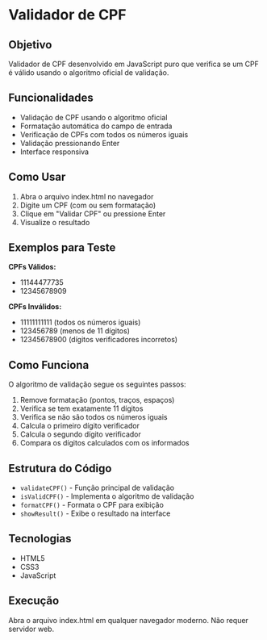 # Validador de CPF

## Objetivo

Validador de CPF desenvolvido em JavaScript puro que verifica se um CPF é válido usando o algoritmo oficial de validação.

## Funcionalidades

- Validação de CPF usando o algoritmo oficial
- Formatação automática do campo de entrada
- Verificação de CPFs com todos os números iguais
- Validação pressionando Enter
- Interface responsiva

## Como Usar

1. Abra o arquivo index.html no navegador
2. Digite um CPF (com ou sem formatação)
3. Clique em "Validar CPF" ou pressione Enter
4. Visualize o resultado

## Exemplos para Teste

**CPFs Válidos:**
- 11144477735
- 12345678909

**CPFs Inválidos:**
- 11111111111 (todos os números iguais)
- 123456789 (menos de 11 dígitos)
- 12345678900 (dígitos verificadores incorretos)

## Como Funciona

O algoritmo de validação segue os seguintes passos:

1. Remove formatação (pontos, traços, espaços)
2. Verifica se tem exatamente 11 dígitos
3. Verifica se não são todos os números iguais
4. Calcula o primeiro dígito verificador
5. Calcula o segundo dígito verificador
6. Compara os dígitos calculados com os informados

## Estrutura do Código

- `validateCPF()` - Função principal de validação
- `isValidCPF()` - Implementa o algoritmo de validação
- `formatCPF()` - Formata o CPF para exibição
- `showResult()` - Exibe o resultado na interface

## Tecnologias

- HTML5
- CSS3
- JavaScript

## Execução

Abra o arquivo index.html em qualquer navegador moderno. Não requer servidor web.